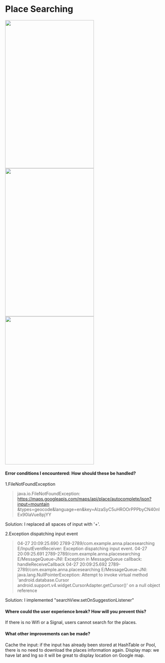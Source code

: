# Place Searching

<img src="http://i.imgur.com/3Uq0joD.png" width="288" height="480" />
<img src="http://i.imgur.com/amrni57.png" width="288" height="480" />
<img src="http://i.imgur.com/Bky2fzS.png" width="288" height="480" />

#### Error conditions I encountered: How should these be handled?

1.FileNotFoundException

>  java.io.FileNotFoundException: https://maps.googleapis.com/maps/api/place/autocomplete/json?input=mountain &types=geocode&language=en&key=AIzaSyC5uHROOrPPPbyCN40nIEx90laVue8pjYY

Solution: I replaced all spaces of input with '+'.

2.Exception dispatching input event

> 04-27 20:09:25.690 2789-2789/com.example.anna.placesearching E/InputEventReceiver: Exception dispatching input event.
04-27 20:09:25.691 2789-2789/com.example.anna.placesearching E/MessageQueue-JNI: Exception in MessageQueue callback: handleReceiveCallback
04-27 20:09:25.692 2789-2789/com.example.anna.placesearching E/MessageQueue-JNI: java.lang.NullPointerException: Attempt to invoke virtual method 'android.database.Cursor android.support.v4.widget.CursorAdapter.getCursor()' on a null object reference

Solution: I implemented "searchView.setOnSuggestionListener" 

#### Where could the user experience break? How will you prevent this?

If there is no Wifi or a Signal, users cannot search for the places. 

#### What other improvements can be made?

Cache the input: if the input has already been stored at HashTable or Pool, there is no need to download the places information again.
Display map: we have lat and lng so it will be great to display location on Google map.

